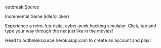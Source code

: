 outbreak:Source

Incremental Game (idle/clicker)

Experience a retro-futuristic, cyber-punk hacking simulator. Click, tap and type your way through the net just like in the movies! 

Head to outbreaksource.herokuapp.com to create an account and play!
